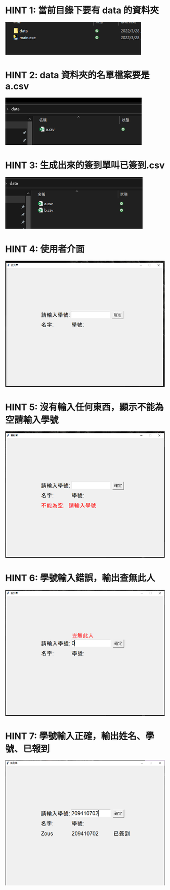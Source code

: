 # HINT 1: 當前目錄下要有 data 的資料夾

![](1.PNG)

# HINT 2: data 資料夾的名單檔案要是 a.csv

![](2.PNG)

# HINT 3: 生成出來的簽到單叫已簽到.csv

![](3.PNG)

# HINT 4: 使用者介面

![](4.PNG)

# HINT 5: 沒有輸入任何東西，顯示不能為空請輸入學號

![](5.PNG)

# HINT 6: 學號輸入錯誤，輸出查無此人

![](6.PNG)

# HINT 7: 學號輸入正確，輸出姓名、學號、已報到

![](7.PNG)
